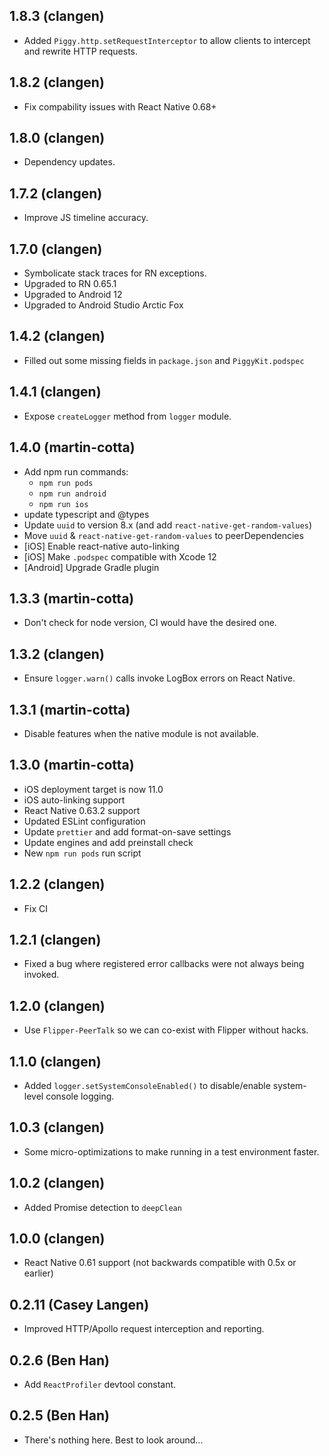 ## 1.8.3 (clangen)

* Added `Piggy.http.setRequestInterceptor` to allow clients to intercept and rewrite HTTP requests.

## 1.8.2 (clangen)

* Fix compability issues with React Native 0.68+

## 1.8.0 (clangen)

* Dependency updates. 

## 1.7.2 (clangen)

* Improve JS timeline accuracy.

## 1.7.0 (clangen)

* Symbolicate stack traces for RN exceptions.
* Upgraded to RN 0.65.1
* Upgraded to Android 12
* Upgraded to Android Studio Arctic Fox

## 1.4.2 (clangen)

* Filled out some missing fields in `package.json` and `PiggyKit.podspec`

## 1.4.1 (clangen)

* Expose `createLogger` method from `logger` module.

## 1.4.0 (martin-cotta)

* Add npm run commands:
  * `npm run pods`
  * `npm run android`
  * `npm run ios`
* update typescript and @types
* Update `uuid` to version 8.x (and add `react-native-get-random-values`)
* Move `uuid` & `react-native-get-random-values` to peerDependencies
* [iOS] Enable react-native auto-linking
* [iOS] Make `.podspec` compatible with Xcode 12
* [Android] Upgrade Gradle plugin

## 1.3.3 (martin-cotta)

* Don't check for node version, CI would have the desired one.

## 1.3.2 (clangen)

- Ensure `logger.warn()` calls invoke LogBox errors on React Native.

## 1.3.1 (martin-cotta)

- Disable features when the native module is not available.

## 1.3.0 (martin-cotta)

- iOS deployment target is now 11.0
- iOS auto-linking support
- React Native 0.63.2 support
- Updated ESLint configuration
- Update `prettier` and add format-on-save settings
- Update engines and add preinstall check
- New `npm run pods` run script

## 1.2.2 (clangen)

- Fix CI

## 1.2.1 (clangen)

- Fixed a bug where registered error callbacks were not always being invoked.

## 1.2.0 (clangen)

- Use `Flipper-PeerTalk` so we can co-exist with Flipper without hacks.

## 1.1.0 (clangen)

- Added `logger.setSystemConsoleEnabled()` to disable/enable system-level console logging.

## 1.0.3 (clangen)

- Some micro-optimizations to make running in a test environment faster.

## 1.0.2 (clangen)

- Added Promise detection to `deepClean`

## 1.0.0 (clangen)

- React Native 0.61 support (not backwards compatible with 0.5x or earlier)

## 0.2.11 (Casey Langen)

- Improved HTTP/Apollo request interception and reporting.

## 0.2.6 (Ben Han)

- Add `ReactProfiler` devtool constant.

## 0.2.5 (Ben Han)

- There's nothing here. Best to look around...
